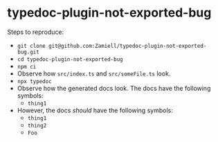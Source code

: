 # typedoc-plugin-not-exported-bug

Steps to reproduce:

- `git clone git@github.com:Zamiell/typedoc-plugin-not-exported-bug.git`
- `cd typedoc-plugin-not-exported-bug`
- `npm ci`
- Observe how `src/index.ts` and `src/someFile.ts` look.
- `npx typedoc`
- Observe how the generated docs look. The docs have the following symbols:
  - `thing1`
- However, the docs *should* have the following symbols:
  - `thing1`
  - `thing2`
  - `Foo`
